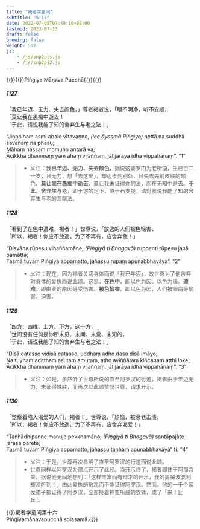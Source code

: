 ```yaml
---
title: "褐者学童问"
subtitle: "5:17"
date: 2022-07-05T07:49:18+08:00
lastmod: 2023-07-13
draft: false
brewing: false
weight: 517
js:
    - /js/snp2pts.js
    - /js/snp2pj2.js
---
```



{{<subtitle>}}{{<suttalink src="snp5.17">}}Piṅgiya Māṇava Pucchā{{</suttalink>}}{{</subtitle>}}

##### 1127

「我已年迈、无力、失去颜色，」尊者褐者说，「眼不明净，听不安顺，  
「莫让我在愚痴中逝去！  
「于此，请说我能了知的舍弃生与老之法！」

“Jiṇṇo’ham asmi abalo vītavaṇṇo, <i>(icc āyasmā Piṅgiyo)</i> nettā na suddhā savanaṃ na phāsu;  
Māhaṃ nassaṃ momuho antarā va;  
Ācikkha dhammaṃ yam ahaṃ vijaññaṃ, jātijarāya idha vippahānaṃ”. <q>1</q>

> - 义注：**我已年迈、无力、失去颜色**，据说这婆罗门为老所迫，生已百二十岁，且无力，想「去这里」，却迈步到别处，且失去先前皮肤的颜色。**莫让我在愚痴中逝去**，莫让我未证得你的法，而在无知中逝去。**于此，舍弃生与老**，即于您的足下，或于石支提，请对我说我能了知的舍弃生与老的涅槃法。

##### 1128

「看到了在色中遭难，褐者！」世尊说，「放逸的人们被色恼害，  
「所以，褐者！你应不放逸，为了不再有，应舍弃色！」

“Disvāna rūpesu vihaññamāne, <i>(Piṅgiyā ti Bhagavā)</i> ruppanti rūpesu janā pamattā;  
Tasmā tuvaṃ Piṅgiya appamatto, jahassu rūpaṃ apunabbhavāya”. <q>2</q>

> - 义注：现在，因为褐者关切身体而说「我已年迈」，故世尊为了他舍弃对身体的爱执而说此颂。这里，**在色中**，即以色为因、以色为缘。**遭难**，即由业的原因等受伤害。**被色恼害**，即以色为因，人们被眼病等恼害、迫害。

##### 1129

「四方、四维、上方、下方，这十方，  
「世间没有任何是你所未见、未闻、未觉、未知的，  
「于此，请说我能了知的舍弃生与老之法！」

“Disā catasso vidisā catasso, uddhaṃ adho dasa disā imāyo;  
Na tuyhaṃ adiṭṭhaṃ asutaṃ amutaṃ, atho aviññātaṃ kiñcanam atthi loke;  
Ācikkha dhammaṃ yam ahaṃ vijaññaṃ, jātijarāya idha vippahānaṃ”. <q>3</q>

> - 义注：如是，虽然听了世尊所说的直至阿罗汉的行道，褐者由于年迈无力，未证得殊胜，而再次以此颂赞叹世尊，请求开示。

##### 1130

「觉察着陷入渴爱的人们，褐者！」世尊说，「热恼，被衰老击溃，  
「所以，褐者！你应不放逸，为了不再有，应舍弃渴爱！」

“Taṇhādhipanne manuje pekkhamāno, <i>(Piṅgiyā ti Bhagavā)</i> santāpajāte jarasā parete;  
Tasmā tuvaṃ Piṅgiya appamatto, jahassu taṇhaṃ apunabbhavāyā” ti. <q>4</q>

> - 义注：于是，世尊再次显明了直至阿罗汉的行道而说此颂。
> - 世尊同样以阿罗汉为顶点开示了此经。当开示终了，褐者即住于阿那含果。据说他无间地想到：「这样丰富而有辩才的开示，我的舅舅波婆利却没听到！」由此爱执的散乱而不能证得阿罗汉。然而，他的一千个萦发弟子都证得了阿罗汉，全都持着神变所成的衣钵，成了「来！比丘」。


{{<eof>}}褐者学童问第十六<br>Piṅgiyamāṇavapucchā soḷasamā.{{</eof>}}